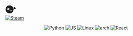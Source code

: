 


[<img align="left" alt="Terminal" width="26px" src="https://raw.githubusercontent.com/github/explore/80688e429a7d4ef2fca1e82350fe8e3517d3494d/topics/terminal/terminal.png" />][webdevplaylist]


<details>
  <summary></summary>
  
<!--START_SECTION:activity-->

<!--END_SECTION:activity-->
  <details>
  <summary></summary>
  


  


</details>
  <summary>
    <img src="https://raw.githubusercontent.com/Noconversation/Noconversation/master/github.svg">
  </summary>
</details>


 <a href="https://steamcommunity.com/id/novelpk/"><img src="https://img.shields.io/badge/Steam-000000?style=for-the-badge&logo=steam&logoColor=white" alt="Steam"></a>


<p align="center">
   <img src="https://img.shields.io/badge/-3b3a3a?style=for-the-badge&logo=python&logoColor=blue" alt="Python">
   <img src="https://img.shields.io/badge/-3b3a3a?style=for-the-badge&logo=javascript&logoColor=F7DF1E" alt="JS">
   <img src="https://img.shields.io/badge/-3b3a3a?style=for-the-badge&logo=linux&logoColor=yellow" alt="Linux">
   <img src="https://img.shields.io/badge/-3b3a3a?style=for-the-badge&logo=archlinux&logoColor=blue" alt="arch">
   <img src="https://img.shields.io/badge/-3b3a3a?style=for-the-badge&logo=react&logoColor=61DAFB" alt="React">
   
  
  
  
</p>

[webdevplaylist]: https://youtu.be/T6kUPg_4k7w
